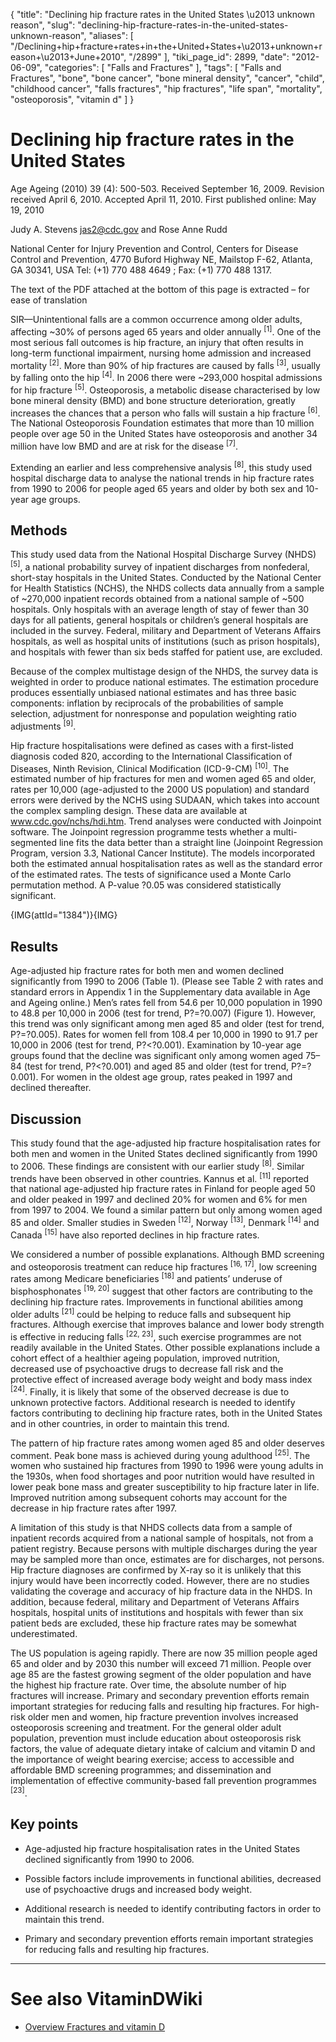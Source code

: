{
    "title": "Declining hip fracture rates in the United States \u2013 unknown reason",
    "slug": "declining-hip-fracture-rates-in-the-united-states-unknown-reason",
    "aliases": [
        "/Declining+hip+fracture+rates+in+the+United+States+\u2013+unknown+reason+\u2013+June+2010",
        "/2899"
    ],
    "tiki_page_id": 2899,
    "date": "2012-06-09",
    "categories": [
        "Falls and Fractures"
    ],
    "tags": [
        "Falls and Fractures",
        "bone",
        "bone cancer",
        "bone mineral density",
        "cancer",
        "child",
        "childhood cancer",
        "falls fractures",
        "hip fractures",
        "life span",
        "mortality",
        "osteoporosis",
        "vitamin d"
    ]
}


# Declining hip fracture rates in the United States

Age Ageing (2010) 39 (4): 500-503. Received September 16, 2009. Revision received April 6, 2010. Accepted April 11, 2010. First published online: May 19, 2010

Judy A. Stevens jas2@cdc.gov and Rose Anne Rudd

National Center for Injury Prevention and Control, Centers for Disease Control and Prevention, 4770 Buford Highway NE, Mailstop F-62, Atlanta, GA 30341, USA Tel:             (+1) 770 488 4649      ; Fax: (+1) 770 488 1317.

The text of the PDF attached at the bottom of this page is extracted – for ease of translation

SIR—Unintentional falls are a common occurrence among older adults, affecting ~30% of persons aged 65 years and older annually <sup>[1]</sup>. One of the most serious fall outcomes is hip fracture, an injury that often results in long-term functional impairment, nursing home admission and increased mortality <sup>[2]</sup>. More than 90% of hip fractures are caused by falls <sup>[3]</sup>, usually by falling onto the hip <sup>[4]</sup>. In 2006 there were ~293,000 hospital admissions for hip fracture <sup>[5]</sup>. Osteoporosis, a metabolic disease characterised by low bone mineral density (BMD) and bone structure deterioration, greatly increases the chances that a person who falls will sustain a hip fracture <sup>[6]</sup>. The National Osteoporosis Foundation estimates that more than 10 million people over age 50 in the United States have osteoporosis and another 34 million have low BMD and are at risk for the disease <sup>[7]</sup>.

Extending an earlier and less comprehensive analysis <sup>[8]</sup>, this study used hospital discharge data to analyse the national trends in hip fracture rates from 1990 to 2006 for people aged 65 years and older by both sex and 10-year age groups.

## Methods

This study used data from the National Hospital Discharge Survey (NHDS) <sup>[5]</sup>, a national probability survey of inpatient discharges from nonfederal, short-stay hospitals in the United States. Conducted by the National Center for Health Statistics (NCHS), the NHDS collects data annually from a sample of ~270,000 inpatient records obtained from a national sample of ~500 hospitals. Only hospitals with an average length of stay of fewer than 30 days for all patients, general hospitals or children’s general hospitals are included in the survey. Federal, military and Department of Veterans Affairs hospitals, as well as hospital units of institutions (such as prison hospitals), and hospitals with fewer than six beds staffed for patient use, are excluded.

Because of the complex multistage design of the NHDS, the survey data is weighted in order to produce national estimates. The estimation procedure produces essentially unbiased national estimates and has three basic components: inflation by reciprocals of the probabilities of sample selection, adjustment for nonresponse and population weighting ratio adjustments <sup>[9]</sup>.

Hip fracture hospitalisations were defined as cases with a first-listed diagnosis coded 820, according to the International Classification of Diseases, Ninth Revision, Clinical Modification (ICD-9-CM) <sup>[10]</sup>. The estimated number of hip fractures for men and women aged 65 and older, rates per 10,000 (age-adjusted to the 2000 US population) and standard errors were derived by the NCHS using SUDAAN, which takes into account the complex sampling design. These data are available at www.cdc.gov/nchs/hdi.htm. Trend analyses were conducted with Joinpoint software. The Joinpoint regression programme tests whether a multi-segmented line fits the data better than a straight line (Joinpoint Regression Program, version 3.3, National Cancer Institute). The models incorporated both the estimated annual hospitalisation rates as well as the standard error of the estimated rates. The tests of significance used a Monte Carlo permutation method. A P-value ?0.05 was considered statistically significant.

{IMG(attId="1384")}{IMG}

## Results

Age-adjusted hip fracture rates for both men and women declined significantly from 1990 to 2006 (Table 1). (Please see Table 2 with rates and standard errors in Appendix 1 in the Supplementary data available in Age and Ageing online.) Men’s rates fell from 54.6 per 10,000 population in 1990 to 48.8 per 10,000 in 2006 (test for trend, P?=?0.007) (Figure 1). However, this trend was only significant among men aged 85 and older (test for trend, P?=?0.005). Rates for women fell from 108.4 per 10,000 in 1990 to 91.7 per 10,000 in 2006 (test for trend, P?<?0.001). Examination by 10-year age groups found that the decline was significant only among women aged 75–84 (test for trend, P?<?0.001) and aged 85 and older (test for trend, P?=?0.001). For women in the oldest age group, rates peaked in 1997 and declined thereafter.

## Discussion

This study found that the age-adjusted hip fracture hospitalisation rates for both men and women in the United States declined significantly from 1990 to 2006. These findings are consistent with our earlier study <sup>[8]</sup>. Similar trends have been observed in other countries. Kannus et al. <sup>[11]</sup> reported that national age-adjusted hip fracture rates in Finland for people aged 50 and older peaked in 1997 and declined 20% for women and 6% for men from 1997 to 2004. We found a similar pattern but only among women aged 85 and older. Smaller studies in Sweden <sup>[12]</sup>, Norway <sup>[13]</sup>, Denmark <sup>[14]</sup> and Canada <sup>[15]</sup> have also reported declines in hip fracture rates.

We considered a number of possible explanations. Although BMD screening and osteoporosis treatment can reduce hip fractures <sup>[16, 17]</sup>, low screening rates among Medicare beneficiaries <sup>[18]</sup> and patients’ underuse of bisphosphonates <sup>[19, 20]</sup> suggest that other factors are contributing to the declining hip fracture rates. Improvements in functional abilities among older adults <sup>[21]</sup> could be helping to reduce falls and subsequent hip fractures. Although exercise that improves balance and lower body strength is effective in reducing falls <sup>[22, 23]</sup>, such exercise programmes are not readily available in the United States. Other possible explanations include a cohort effect of a healthier ageing population, improved nutrition, decreased use of psychoactive drugs to decrease fall risk and the protective effect of increased average body weight and body mass index <sup>[24]</sup>. Finally, it is likely that some of the observed decrease is due to unknown protective factors. Additional research is needed to identify factors contributing to declining hip fracture rates, both in the United States and in other countries, in order to maintain this trend.

The pattern of hip fracture rates among women aged 85 and older deserves comment. Peak bone mass is achieved during young adulthood <sup>[25]</sup>. The women who sustained hip fractures from 1990 to 1996 were young adults in the 1930s, when food shortages and poor nutrition would have resulted in lower peak bone mass and greater susceptibility to hip fracture later in life. Improved nutrition among subsequent cohorts may account for the decrease in hip fracture rates after 1997.

A limitation of this study is that NHDS collects data from a sample of inpatient records acquired from a national sample of hospitals, not from a patient registry. Because persons with multiple discharges during the year may be sampled more than once, estimates are for discharges, not persons. Hip fracture diagnoses are confirmed by X-ray so it is unlikely that this injury would have been incorrectly coded. However, there are no studies validating the coverage and accuracy of hip fracture data in the NHDS. In addition, because federal, military and Department of Veterans Affairs hospitals, hospital units of institutions and hospitals with fewer than six patient beds are excluded, these hip fracture rates may be somewhat underestimated.

The US population is ageing rapidly. There are now 35 million people aged 65 and older and by 2030 this number will exceed 71 million. People over age 85 are the fastest growing segment of the older population and have the highest hip fracture rate. Over time, the absolute number of hip fractures will increase. Primary and secondary prevention efforts remain important strategies for reducing falls and resulting hip fractures. For high-risk older men and women, hip fracture prevention involves increased osteoporosis screening and treatment. For the general older adult population, prevention must include education about osteoporosis risk factors, the value of adequate dietary intake of calcium and vitamin D and the importance of weight bearing exercise; access to accessible and affordable BMD screening programmes; and dissemination and implementation of effective community-based fall prevention programmes <sup>[23]</sup>.

## Key points

* Age-adjusted hip fracture hospitalisation rates in the United States declined significantly from 1990 to 2006.

* Possible factors include improvements in functional abilities, decreased use of psychoactive drugs and increased body weight.

* Additional research is needed to identify contributing factors in order to maintain this trend.

* Primary and secondary prevention efforts remain important strategies for reducing falls and resulting hip fractures.

- - - - - - - - - - - - - - - 

# See also VitaminDWiki

* [Overview Fractures and vitamin D](/posts/overview-fractures-and-vitamin-d)
